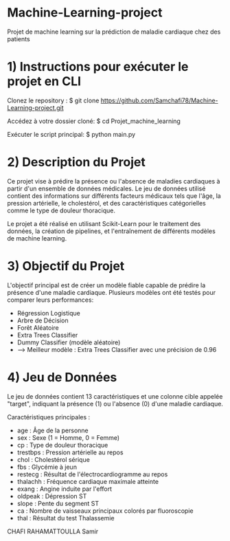 # Machine-Learning-project
Projet de machine learning sur la prédiction de maladie cardiaque chez des patients

# 1) Instructions pour exécuter le projet en CLI

Clonez le repository :
$ git clone https://github.com/Samchafi78/Machine-Learning-project.git

Accédez à votre dossier cloné:
$ cd Projet_machine_learning

Exécuter le script principal:
$ python main.py

# 2) Description du Projet
Ce projet vise à prédire la présence ou l'absence de maladies cardiaques à partir d'un ensemble de données médicales. Le jeu de données utilisé contient des informations sur différents facteurs médicaux tels que l'âge, la pression artérielle, le cholestérol, et des caractéristiques catégorielles comme le type de douleur thoracique.

Le projet a été réalisé en utilisant Scikit-Learn pour le traitement des données, la création de pipelines, et l'entraînement de différents modèles de machine learning.

# 3) Objectif du Projet
L'objectif principal est de créer un modèle fiable capable de prédire la présence d'une maladie cardiaque. Plusieurs modèles ont été testés pour comparer leurs performances:

- Régression Logistique
- Arbre de Décision
- Forêt Aléatoire
- Extra Trees Classifier
- Dummy Classifier (modèle aléatoire)
- --> Meilleur modèle : Extra Trees Classifier avec une précision de 0.96


# 4) Jeu de Données
Le jeu de données contient 13 caractéristiques et une colonne cible appelée "target", indiquant la présence (1) ou l'absence (0) d'une maladie cardiaque.

Caractéristiques principales :
- age : Âge de la personne
- sex : Sexe (1 = Homme, 0 = Femme)
- cp : Type de douleur thoracique
- trestbps : Pression artérielle au repos
- chol : Cholestérol sérique
- fbs : Glycémie à jeun
- restecg : Résultat de l'électrocardiogramme au repos
- thalachh : Fréquence cardiaque maximale atteinte
- exang : Angine induite par l'effort
- oldpeak : Dépression ST
- slope : Pente du segment ST
- ca : Nombre de vaisseaux principaux colorés par fluoroscopie
- thal : Résultat du test Thalassemie



CHAFI RAHAMATTOULLA Samir
